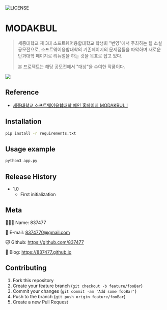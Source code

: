 ![LICENSE][LICENSE]

# MODAKBUL



> 세종대학교 제 3대 소프트웨어융합대학교 학생회 "번영"에서 주최하는 웹 소설 공모전으로, 소프트웨어융합대학의 기존페이지의 문제점들을 파악하며 새로운 단과대학 페이지로 리뉴얼을 하는 것을 목표로 잡고 있다.
>
> 본 프로젝트는 해당 공모전에서 "대상"을 수여한 작품이다.
>



<p><img src="https://837477.github.io/posts/modakbul/images/main.png"></p>



## Reference

- [세종대학교 소프트웨어융합대학 메인 홈페이지 MODAKBUL !](https://837477.github.io/posts/modakbul/post.html)



## Installation

```sh
pip install -r requirements.txt
```



## Usage example

```sh
python3 app.py
```



## Release History

* 1.0
    * First initialization



## Meta

🙋🏻‍♂️ Name: 837477

📧 E-mail: 8374770@gmail.com

🐱 Github: https://github.com/837477

📔 Blog: https://837477.github.io



## Contributing

1. Fork this repository
2. Create your feature branch (`git checkout -b feature/fooBar`)
3. Commit your changes (`git commit -am 'Add some fooBar'`)
4. Push to the branch (`git push origin feature/fooBar`)
5. Create a new Pull Request



<!-- Markdown link & img dfn's -->

[LICENSE]: https://img.shields.io/github/license/837477/raising_visitor_bot?style=flat-square
